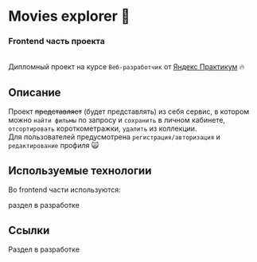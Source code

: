 # Movies explorer 🎥
### Frontend часть проекта
\
Дипломный проект на курсе `Веб-разработчик` от [Яндекс Практикум](https://practicum.yandex.ru/profile/web/ "Яндекс Практикум") 🔥

## Описание
Проект ~~представляет~~ (будет представлять) из себя сервис, в котором можно `найти фильмы` по запросу и `сохранить` в личном кабинете,  
`отсортировать` короткометражки, `удалить` из коллекции.  
Для пользователей предусмотрена `регистрация/авторизация` и `редактирование` профиля 🙀



## Используемые технологии

Во frontend части используются:

раздел в разработке

## Ссылки

Раздел в разработке


